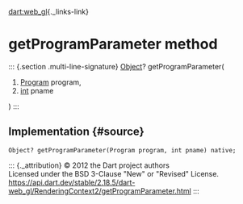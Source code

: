 [dart:web\_gl](../../dart-web_gl/dart-web_gl-library){._links-link}

getProgramParameter method
==========================

::: {.section .multi-line-signature}
[Object](../../dart-core/object-class)? getProgramParameter(

1.  [Program](../program-class) program,
2.  [int](../../dart-core/int-class) pname

)
:::

Implementation {#source}
--------------

``` {.language-dart data-language="dart"}
Object? getProgramParameter(Program program, int pname) native;
```

::: {._attribution}
© 2012 the Dart project authors\
Licensed under the BSD 3-Clause \"New\" or \"Revised\" License.\
<https://api.dart.dev/stable/2.18.5/dart-web_gl/RenderingContext2/getProgramParameter.html>
:::

